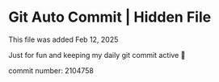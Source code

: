# Git Auto Commit | Hidden File

This file was added Feb 12, 2025

Just for fun and keeping my daily git commit active 🤪

commit number: 2104758
